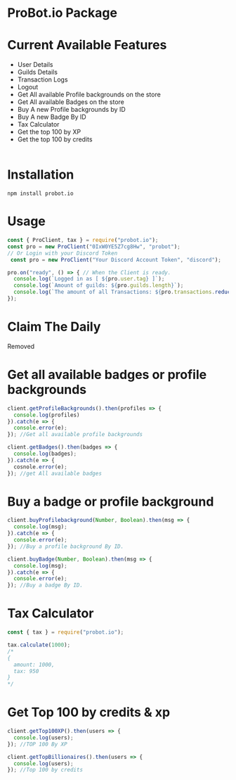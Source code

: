 # ProBot.io Package

# Current Available Features

<table>
  <ul>
    <li>User Details</li>
    <li>Guilds Details</li>
    <li>Transaction Logs</li>
    <li>Logout</li>
    <li>Get All available Profile backgrounds on the store</li>
    <li>Get All available Badges on the store</li>
    <li>Buy A new Profile backgrounds by ID</li>
    <li>Buy A new Badge By ID</li>
    <li>Tax Calculator</li>
    <li>Get the top 100 by XP</li>
    <li>Get the top 100 by credits</li>
    
  </ul>
</table>

# Installation

```
npm install probot.io
```

# Usage

```js
const { ProClient, tax } = require("probot.io");
const pro = new ProClient("0IxW0YE5Z7cg8Hw", "probot");
// Or Login with your Discord Token
 const pro = new ProClient("Your Discord Account Token", "discord");

pro.on("ready", () => { // When the Client is ready.
  console.log(`Logged in as [ ${pro.user.tag} ]`);
  console.log(`Amount of guilds: ${pro.guilds.length}`);
  console.log(`The amount of all Transactions: ${pro.transactions.reduce((a, b) => a + b.transactions.length, 0)}`);
});

```

# Claim The Daily
<span>Removed</span>

# Get all available badges or profile backgrounds
```js
client.getProfileBackgrounds().then(profiles => {
  console.log(profiles)
}).catch(e => {
  console.error(e);
}); //Get all available profile backgrounds

client.getBadges().then(badges => {
  console.log(badges);
}).catch(e => {
  cosnole.error(e);
}); //get All available badges

```

# Buy a badge or profile background
```js
client.buyProfilebackground(Number, Boolean).then(msg => {
  console.log(msg);
}).catch(e => {
  console.error(e);
}); //Buy a profile background By ID.

client.buyBadge(Number, Boolean).then(msg => {
  console.log(msg);
}).catch(e => {
  console.error(e);
}); //Buy a badge By ID.

```

# Tax Calculator
```js
const { tax } = require("probot.io");

tax.calculate(1000);
/*
{
  amount: 1000,
  tax: 950
}
*/
```

# Get Top 100 by credits & xp
```js
client.getTop100XP().then(users => {
  console.log(users);
}); //TOP 100 By XP

client.getTopBillionaires().then(users => {
  console.log(users);
}); //Top 100 by credits
```
